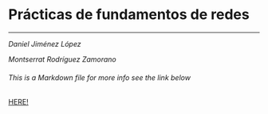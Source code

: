 # Prácticas de fundamentos de redes
---
*Daniel Jiménez López*

*Montserrat Rodríguez Zamorano*

###### This is a Markdown file for more info see the link below
[HERE!](https://github.com/adam-p/markdown-here/wiki/Markdown-Here-Cheatsheet)
